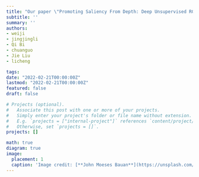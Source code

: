 ```yaml
---
title: "Our paper \"Promoting Saliency From Depth: Deep Unsupervised RGB-D Saliency Detection\" is accepted by International Conference on Learning Representations (ICLR) 2022!"
subtitle: ''
summary: ''
authors:
- weiji
- jingjingli
- Qi Bi
- chuanguo
- Jie Liu
- licheng

tags:
date: "2022-02-21T00:00:00Z"
lastmod: "2022-02-21T00:00:00Z"
featured: false
draft: false

# Projects (optional).
#   Associate this post with one or more of your projects.
#   Simply enter your project's folder or file name without extension.
#   E.g. `projects = ["internal-project"]` references `content/project/deep-learning/index.md`.
#   Otherwise, set `projects = []`.
projects: []

math: true
diagram: true
image:
  placement: 1
  caption: 'Image credit: [**John Moeses Bauan**](https://unsplash.com/photos/OGZtQF8iC0g)'
---
```

